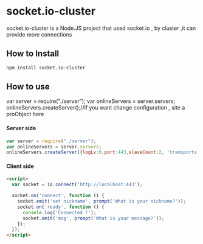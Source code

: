 # socket.io-cluster

socket.io-cluster is a Node.JS project that used socket.io , by cluster ,it can provide more connections

## How to Install

```bash
npm install socket.io-cluster
```

## How to use

var server = require("./server");
var onlineServers = server.servers;
onlineServers.createServer();//if you want change configuration , site a proObject here

#### Server side

```js
var server = require("./server");
var onlineServers = server.servers;
onlineServers.createServer({logLv:0,port:443,slaveCount:2, 'transports': ["websocket", 'flashsocket' , "xhr-polling" , "jsonp-polling"],syncSec : 10});
```

#### Client side

```html
<script>
  var socket = io.connect('http://localhost:443');

  socket.on('connect', function () {
    socket.emit('set nickname', prompt('What is your nickname?'));
    socket.on('ready', function () {
      console.log('Connected !');
      socket.emit('msg', prompt('What is your message?'));
    });
  });
</script>
```

